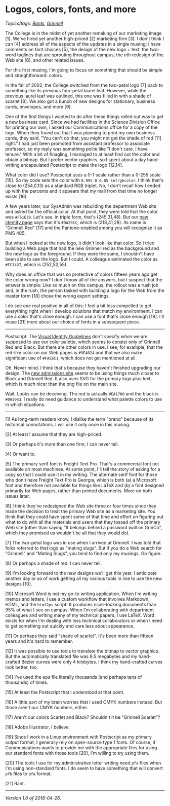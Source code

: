 Logos, colors, fonts, and more
==============================

*Topics/tags: [Rants](index-rants), [Grinnell](index-grinnell)*

The College is in the midst of yet another remaking of our marketing image
[1].  We've hired yet another high-priced [2] marketing firm [3].
I don't think I can [4] address all of the aspects of the updates in a
single musing; I have comments on font choices [5], the design of the new
logo + text, the two-word taglines that are sprouting throughout campus,
the *n*th redesign of the Web site [6], and other related issues.

For this first musing, I'm going to focus on something that should be
simple and straightforward: colors.

In the fall of 2002, the College switched from the two-petal logo [7]
back to something like its previous four-petal laurel leaf.  However,
while the previous laurel leaf was outlined, this one was filled in
with a shade of scarlet [8].  We also got a bunch of new designs for
stationary, business cards, envelopes, and more [9].

One of the first things I wanted to do after these things rolled out
was to get a new business card.  Since we had facilities in the Science
Division Office for printing our own, I asked our Communications office
for a copy of the logo.  When they found out that I was planning to print
my own business cards, they said, "You can't do that; you might not get
the shade of red [11] right."  I had just been promoted from assistant
professor to associate professor, so my reply was something polite like
"I don't care.  I have tenure."  With a bit of finagling, I managed to
at least find out the color and obtain a bitmap.  But I prefer vector
graphics, so I spent about a day hand-writing encapsulated Postscript
to make the logo [12,14].

What color did I use?  Postscript uses a 0-1 scale rather than a 0-255
scale [15].  So my code sets the color with `0.995 0 0.05 setrgbcolor`.
I think that's close to (254,0,13) as a standard RGB triplet.  No,
I don't recall how I ended up with the percents and it appears that my
mail from that time no longer exists [16].

A few years later, our SysAdmin was rebuilding the department
Web site and asked for the official color.  At that point,
they were told that the color was `#F51E30`.  Let's see,
in triple form, that's (245,31,48).  But our [new identity
page](https://www.grinnell.edu/about/offices-services/communications/brand/visual-identity)
says that it's `#DA291C`, which is (218,41,28).  Its name is "Grinnell
Red" [17] and the Pantone-enabled among you will recognize it as PMS 485.

But when I looked at the new logo, it didn't look like that color.
So I tried building a Web page that had the new Grinnell red as the
background and the new logo as the foreground.  If they were the same,
I shouldn't have been able to see the logo.  But I could.  A colleague
estimated the color as `#FC3437`, which is (252,52,55).

Why does an office that was so protective of colors fifteen years ago
get the color wrong now?  I don't know all of the answers, but I suspect
that the answer is simple: Like so much on this campus, the rollout was
a rush job and, in the rush, the person tasked with building a logo for
the Web from the master form [18] chose the wrong export settings.

I do see one real positive in all of this: I feel a bit less compelled to
get everything right when I develop solutions that match my environment.
I can use a color that's close enough.  I can use a font that's close
enough [19].  I'll muse [21] more about our choice of fonts in a
subsequent piece.

---

Postscript: The [Visual Identity
Guidelines](https://www.grinnell.edu/about/offices-services/communications/brand/visual-identity)
don't specify *when* we are supposed to use our color palette, which
seems to consist only of Grinnell Red and Black.  But there are other
colors in use.  I see, for example, that the red-like color on our Web
pages is `#9E4024` and that we also make significant use of `#FAE6C1`,
which does not get mentioned at all.

Oh.  Never mind.  I think that's because they haven't finished upgrading
our design.  The [new admissions site](http://ww3.grinnell.edu/admission)
seems to be using things much closer to Black and Grinnell Red.  It also
uses SVG for the primary logo plus text, which is *much* nicer than the
png file on the main site.

Wait.  Looks can be deceiving.  The red is actually `#EA1700` and the
black is `#093043`.  I really do need guidance to understand
what palette colors to use in which situations.

---

[1] As long-term readers know, I dislike the term "brand" because of its
historical connotations.  I will use it only once in this musing.

[2] At least I assume that they are high-priced.

[3] Or perhaps it's more than one firm; I can never tell.

[4] Or want to.

[5] The primary serif font is Freight Text Pro.  That's a commercial
font not available on most machines.  At some point, I'll tell the story
of asking for a copy so that I could use it in my writing.  The alternate
serif font for those who don't have Freight Text Pro is Georgia, which
is both (a) a Microsoft font and therefore not available for things like
LaTeX and (b) a font designed primarily for Web pages, rather than
printed documents.  More on both issues later.

[6] I think they've redesigned the Web site three or four times since
they made the decision to treat the primary Web site as a marketing site.
You think that they could have spent some of that time and effort on
figuring out what to do with all the materials and users that they tossed
off the primary Web site (other than saying "It belongs behind a password
wall on GrinCo", which they promised us wouldn't be all that they would do).

[7] The two-petal logo was in use when I arrived at Grinnell.  I was told
that folks referred to that logo as "mating slugs".  But if you do a
Web search for "Grinnell" and "Mating Slugs", you tend to find only my
musings.  Go figure.

[8] Or perhaps a shade of red.  I can never tell.

[9] I'm looking forward to the new designs we'll get this year.  I
anticipate another day or so of work getting all my various tools in
line to use the new designs [10].

[10] Microsoft Word is not my go-to writing application.  When I'm writing
memos and letters, I use a custom workflow that involves Markdown, HTML,
and the `html2ps` script.  It produces nicer-looking documents than 95%
of what I see on campus.  When I'm collaborating with department colleagues
and writing many of my technical papers, I use LaTeX.  Word exists for
when I'm dealing with less technical collaborators or when I need to
get something out quickly and care less about appearance.

[11] Or perhaps they said "shade of scarlet".  It's been more than fifteen
years and it's hard to remember.

[12] It was possible to use tools to translate the bitmap to vector
graphics.  But the automatically translated file was 9.5 megabytes
and my hand-crafted Bezier curves were only 4 kilobytes.  I think my
hand-crafted curves look better, too.

[14] I've used the eps file literally thousands (and perhaps tens of
thousands) of times.

[15] At least the Postscript that I understood at that point.

[16] A little part of my brain worries that I used CMYK numbers instead.
But those aren't our CMYK numbers, either.

[17] Aren't our colors Scarlet and Black?  Shouldn't it be "Grinnell
Scarlet"?

[18] Adobe Illustrator, I believe.

[19] Since I work in a Linux environment with Postscript as my primary
output format, I generally rely on open-source type 1 fonts.  Of course,
if Communications wants to provide me with the appropriate files for
using our standard fonts with those tools [20], I'm willing to try
using them.

[20] The tools I use for my administrative letter writing need
`pfa` files when I'm using non-standard fonts.  I do seem to have
something that will convert `pfb` files to `pfa` format. 

[21] Rant.

---

*Version 1.0 of 2018-04-26.*

